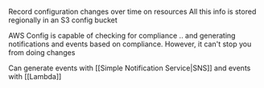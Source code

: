 Record configuration changes over time on resources
All this info is stored regionally in an S3 config bucket

AWS Config is capable of checking for compliance .. and generating notifications and events based on compliance. However, it can't stop you from doing changes

Can generate events with [[Simple Notification Service|SNS]] and events with [[Lambda]]


